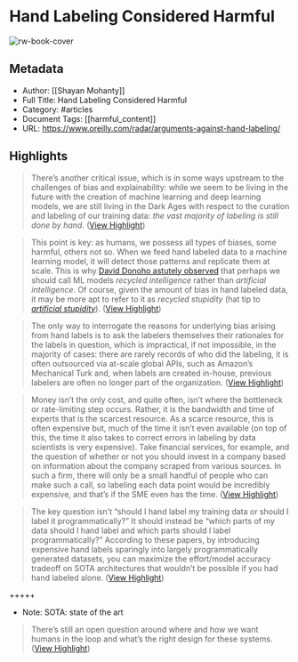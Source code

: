 # Hand Labeling Considered Harmful

![rw-book-cover](https://www.oreilly.com/radar/wp-content/uploads/sites/3/2019/06/14596619419_3bf6a20837_o_crop-e5e063b4fbef44f2953cd5f763c5c3f7-2.jpg)

## Metadata
- Author: [[Shayan Mohanty]]
- Full Title: Hand Labeling Considered Harmful
- Category: #articles
- Document Tags: [[harmful_content]] 
- URL: https://www.oreilly.com/radar/arguments-against-hand-labeling/

## Highlights

> There’s another critical issue, which is in some ways upstream to the challenges of bias and explainability: while we seem to be living in the future with the creation of machine learning and deep learning models, we are still living in the Dark Ages with respect to the curation and labeling of our training data: *the vast majority of labeling is still done by hand*. ([View Highlight](https://read.readwise.io/read/01h7fje54g1mygzhqq36q0jf84))


> This point is key: as humans, we possess all types of biases, some harmful, others not so. When we feed hand labeled data to a machine learning model, it will detect those patterns and replicate them at scale. This is why [David Donoho astutely observed](https://hdsr.mitpress.mit.edu/pub/rim3pvdw/release/6) that perhaps we should call ML models *recycled intelligence* rather than *artificial intelligence*. Of course, given the amount of bias in hand labeled data, it may be more apt to refer to it as *recycled stupidity* (hat tip to [*artificial stupidity*](https://en.wikipedia.org/wiki/Artificial_stupidity)). ([View Highlight](https://read.readwise.io/read/01h7fjj6vggkq2md6tkfy8xw2f))


> The only way to interrogate the reasons for underlying bias arising from hand labels is to ask the labelers themselves their rationales for the labels in question, which is impractical, if not impossible, in the majority of cases: there are rarely records of who did the labeling, it is often outsourced via at-scale global APIs, such as Amazon’s Mechanical Turk and, when labels are created in-house, previous labelers are often no longer part of the organization. ([View Highlight](https://read.readwise.io/read/01h7fjjkefn8rqax5qh74dxcm3))


> Money isn’t the only cost, and quite often, isn’t where the bottleneck or rate-limiting step occurs. Rather, it is the bandwidth and time of experts that is the scarcest resource. As a scarce resource, this is often expensive but, much of the time it isn’t even available (on top of this, the time it also takes to correct errors in labeling by data scientists is very expensive). Take financial services, for example, and the question of whether or not you should invest in a company based on information about the company scraped from various sources. In such a firm, there will only be a small handful of people who can make such a call, so labeling each data point would be incredibly expensive, and that’s if the SME even has the time. ([View Highlight](https://read.readwise.io/read/01h7fjsy5qh0v9sshy68xh1s23))


> The key question isn’t “should I hand label my training data or should I label it programmatically?” It should instead be “which parts of my data should I hand label and which parts should I label programmatically?” According to these papers, by introducing expensive hand labels sparingly into largely programmatically generated datasets, you can maximize the effort/model accuracy tradeoff on SOTA architectures that wouldn’t be possible if you had hand labeled alone. ([View Highlight](https://read.readwise.io/read/01h7fk0t28sk55jwwha5fms27n))


+++++ 
- Note: SOTA: state of the art


> There’s still an open question around where and how we want humans in the loop and what’s the right design for these systems. ([View Highlight](https://read.readwise.io/read/01h7fk1c6tx19ardpyen8nwt63))

